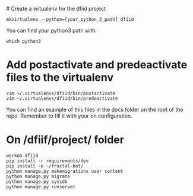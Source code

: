 # Create a virtualenv for the dfiid project
```
mkvirtualenv --python=[your_python_3_path] dfiid
```

You can find your python3 path with:

```
which python3
```

# Add postactivate and predeactivate files to the virtualenv 
```
vim ~/.virtualenvs/dfiid/bin/postactivate
vim ~/.virtualenvs/dfiid/bin/predeactivate
```

You can find an example of this files in the docs folder on the root of the repo.
Remember to fill it with your on configuration.

# On /dfiif/project/ folder
```
workon dfiid
pip install -r requirements/dev
pip install -e ~/fractal-bot/
python manage.py makemigrations user content
python manage.py migrate
python manage.py syncdb
python manage.py runserver
```
